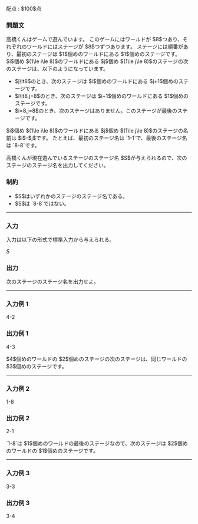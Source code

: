 
<div>

<span>

<span>

<p>
配点 : $100$点
</p>

<div>

<section>

### **問題文**

<p>
高橋くんはゲームで遊んでいます。
このゲームにはワールドが $8$つあり、それぞれのワールドにはステージが $8$つずつあります。
ステージには順番があり、最初のステージは $1$個めのワールドにある $1$個めのステージです。
$i$個め $(1\le i\le 8)$のワールドにある $j$個め $(1\le j\le 8)$のステージの次のステージは、以下のようになっています。
</p>

<ul>

<li>
$j\lt8$のとき、次のステージは $i$個めのワールドにある $j+1$個めのステージです。
</li>

<li>
$i\lt8,j=8$のとき、次のステージは $i+1$個めのワールドにある $1$個めのステージです。
</li>

<li>
$i=8,j=8$のとき、次のステージはありません。このステージが最後のステージです。
</li>

</ul>

<p>
$i$個め $(1\le i\le 8)$のワールドにある $j$個め $(1\le j\le 8)$のステージの名前は $i$-$j$です。
たとえば、最初のステージ名は `1-1`で、最後のステージ名は `8-8`です。
</p>

<p>
高橋くんが現在遊んでいるステージのステージ名 $S$が与えられるので、次のステージのステージ名を出力してください。
</p>

</section>

</div>

<div>

<section>

### **制約**

<ul>

<li>
$S$はいずれかのステージのステージ名である。
</li>

<li>
$S$は `8-8`ではない。
</li>

</ul>

</section>

</div>

---

<div>

<div>

<section>

### **入力**

<p>
入力は以下の形式で標準入力から与えられる。
</p>

<div>

$S$
</div>

</section>

</div>

<div>

<section>

### **出力**

<p>
次のステージのステージ名を出力せよ。
</p>

</section>

</div>

</div>

---

<div>

<section>

### **入力例 1**

<div>

4-2

</div>

</section>

</div>

<div>

<section>

### **出力例 1**

<div>

4-3

</div>

<p>
$4$個めのワールドの $2$個めのステージの次のステージは、同じワールドの $3$個めのステージです。
</p>

</section>

</div>

---

<div>

<section>

### **入力例 2**

<div>

1-8

</div>

</section>

</div>

<div>

<section>

### **出力例 2**

<div>

2-1

</div>

<p>
`1-8`は $1$個めのワールドの最後のステージなので、次のステージは $2$個めのワールドの $1$個めのステージです。
</p>

</section>

</div>

---

<div>

<section>

### **入力例 3**

<div>

3-3

</div>

</section>

</div>

<div>

<section>

### **出力例 3**

<div>

3-4

</div>

</section>

</div>

</span>

</span>

</div>
